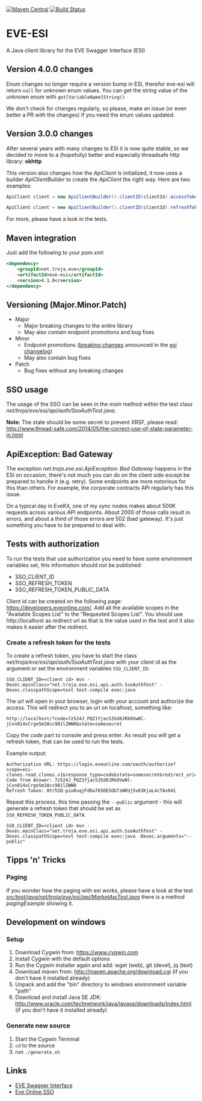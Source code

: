 [![Maven Central](https://img.shields.io/maven-central/v/net.troja.eve/eve-esi.svg?maxAge=86400)](http://mvnrepository.com/artifact/net.troja.eve/eve-esi)
[![Build Status](http://jenkins.troja.net/job/GitHub%20eve-esi/badge/icon)](https://jenkins.troja.net/job/GitHub%20eve-esi/)

# EVE-ESI
A Java client library for the EVE Swagger Interface (ESI)

## Version 4.0.0 changes

Enum changes no longer require a version bump in ESI, therefor eve-esi will return `null` for unknown enum values.
You can get the string value of the unknown enum with `get[VariableName]String()`

We don't check for changes regularly, so please, make an issue (or even better a PR with the changes) if you need the enum values updated.

## Version 3.0.0 changes
After several years with many changes to ESI it is now quite stable, so
we decided to move to a (hopefully) better and especially threadsafe http library: **okhttp**

This version also changes how the *ApiClient* is initialized, it now uses a
builder *ApiClientBuilder* to create the *ApiClient* the right way. Here are two examples:

```java
ApiClient client = new ApiClientBuilder().clientID(clientId).accessToken("some-access-token").build();

ApiClient client = new ApiClientBuilder().clientID(clientId).refreshToken("some-refresh-token").build();
```

For more, please have a look in the tests.

## Maven integration
Just add the following to your *pom.xml*:
```xml
<dependency>
    <groupId>net.troja.eve</groupId>
    <artifactId>eve-esi</artifactId>
    <version>4.1.0</version>
</dependency>
```

## Versioning (Major.Minor.Patch)

- Major
  - Major breaking changes to the entire library
  - May also contain endpoint promotions and bug fixes
- Minor
  - Endpoint promotions ([breaking changes](https://github.com/esi/esi-docs/blob/master/docs/breaking_changes.md) announced in the [esi changelog](https://github.com/esi/esi-issues/blob/master/changelog.md))
  - May also contain bug fixes
- Patch
  - Bug fixes without any breaking changes

## SSO usage
The usage of the SSO can be seen in the *main* method within the test class
*net/troja/eve/esi/api/auth/SsoAuthTest.java*.

**Note:** The state should be some secret to prevent XRSF, please read:
http://www.thread-safe.com/2014/05/the-correct-use-of-state-parameter-in.html

## ApiException: Bad Gateway
The exception *net.troja.eve.esi.ApiException: Bad Gateway* happens in the ESI on occasion,
there's not much you can do on the client side except be prepared to handle it (e.g. retry).
Some endpoints are more notorious for this than others. For example, the corporate contracts
API regularly has this issue.

On a typical day in EveKit, one of my sync nodes makes about 500K requests across various API
endpoints. About 2000 of those calls result in errors, and about a third of those errors are
502 (bad gateway). It's just something you have to be prepared to deal with.

## Tests with authorization
To run the tests that use authorization you need to have some environment variables set,
this information should not be published:
* SSO_CLIENT_ID
* SSO_REFRESH_TOKEN
* SSO_REFRESH_TOKEN_PUBLIC_DATA

Client id can be created on the following page: https://developers.eveonline.com/. Add all the available
scopes in the "Available Scopes List" to the "Requested Scopes List". You should use http://localhost 
as redirect url as that is the value used in the test and it also makes it easier after the redirect.

### Create a refresh token for the tests
To create a refresh token, you have to start the class *net/troja/eve/esi/api/auth/SsoAuthTest.java*
with your client id as the argument or set the environment variables `SSO_CLIENT_ID`:

```
SSO_CLIENT_ID=<client id> mvn -Dexec.mainClass="net.troja.eve.esi.api.auth.SsoAuthTest" -Dexec.classpathScope=test test-compile exec:java
```

The url will open in your browser, login with your account and authorize the access. This will redirect you
to an url on localhost, something like:
```
http://localhost/?code=7z524J_PQZ1YjacS35d8JRkOVwNl-jCvn814xCrgeSm3Acc981lZWW0&state=somesecret
```

Copy the *code* part to console and press enter. As result you will get a refresh token, that can be
used to run the tests.

Example output:
```shell
Authorization URL: https://login.eveonline.com/oauth/authorize?scope=esi-clones.read_clones.v1&response_type=code&state=somesecret&redirect_uri=http%3A%2F%2Flocalhost&client_id=352ef22ca74e33c78c11779ab3saffe
Code from Answer: 7z524J_PQZ1YjacS35d8JRkOVwNl-jCvn814xCrgeSm3Acc981lZWW0
Refresh Token: 0tr5SQ-piuKvqjFdDa765DESObTzWKUj5v63KjaL4cTAx041
```

Repeat this process, this time passing the `--public` argument - this will generate a refresh token that should be set as `SSO_REFRESH_TOKEN_PUBLIC_DATA`.

```
SSO_CLIENT_ID=<client id> mvn -Dexec.mainClass="net.troja.eve.esi.api.auth.SsoAuthTest" -Dexec.classpathScope=test test-compile exec:java -Dexec.arguments="--public"
```

## Tipps 'n' Tricks

### Paging
If you wonder how the paging with esi works, please have a look at the test
*[src/test/java/net/troja/eve/esi/api/MarketApiTest.java](https://github.com/burberius/eve-esi/blob/master/src/test/java/net/troja/eve/esi/api/MarketApiTest.java#L234)* there is a method *pagingExample* showing it.

## Development on windows

### Setup
1) Download Cygwin from: https://www.cygwin.com
2) Install Cygwin with the default options
3) Run the Cygwin installer again and add: wget (web), git (devel), jq (text)
4) Download maven from: http://maven.apache.org/download.cgi (if you don't have it installed already)
5) Unpack and add the "bin" directory to windows environment variable "path"
6) Download and install Java SE JDK: http://www.oracle.com/technetwork/java/javase/downloads/index.html (if you don't have it installed already)

### Generate new source
1) Start the Cygwin Terminal
2) ``cd`` to the source
2) run ``./generate.sh``

## Links
* [EVE Swagger Interface](https://esi.evetech.net/)
* [Eve Online SSO](https://github.com/esi/esi-docs#sso---read-this-notice-first)
